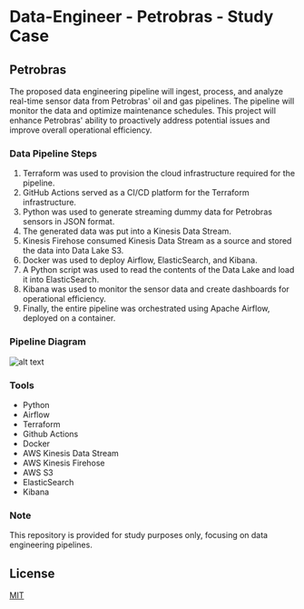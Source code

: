 # Data-Engineer - Petrobras - Study Case

## Petrobras
The proposed data engineering pipeline will ingest, process, and analyze real-time sensor data from Petrobras' oil and gas pipelines. The pipeline will monitor the data and optimize maintenance schedules. This project will enhance Petrobras' ability to proactively address potential issues and improve overall operational efficiency.

### Data Pipeline Steps
1. Terraform was used to provision the cloud infrastructure required for the pipeline.
2. GitHub Actions served as a CI/CD platform for the Terraform infrastructure.
3. Python was used to generate streaming dummy data for Petrobras sensors in JSON format.
4. The generated data was put into a Kinesis Data Stream.
5. Kinesis Firehose consumed Kinesis Data Stream as a source and stored the data into Data Lake S3.
6. Docker was used to deploy Airflow, ElasticSearch, and Kibana.
7. A Python script was used to read the contents of the Data Lake and load it into ElasticSearch.
8. Kibana was used to monitor the sensor data and create dashboards for operational efficiency.
9. Finally, the entire pipeline was orchestrated using Apache Airflow, deployed on a container.

### Pipeline Diagram
![alt text](https://github.com/makima0499/2.Data-Engineer/blob/main/Petrobras.png)

### Tools
* Python
* Airflow
* Terraform
* Github Actions
* Docker
* AWS Kinesis Data Stream
* AWS Kinesis Firehose
* AWS S3
* ElasticSearch
* Kibana

### Note
This repository is provided for study purposes only, focusing on data engineering pipelines.

## License

[MIT](https://choosealicense.com/licenses/mit/)
